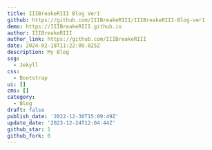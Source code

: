 ```yaml
---
title: IIIBreakeRIII Blog Ver1
github: https://github.com/IIIBreakeRIII/IIIBreakeRIII-Blog-ver1
demo: https://IIIBreakeRIII.github.io
author: IIIBreakeRIII
author_link: https://github.com/IIIBreakeRIII
date: 2024-02-18T11:22:09.825Z
description: My Blog
ssg:
  - Jekyll
css:
  - Bootstrap
ui: []
cms: []
category:
  - Blog
draft: false
publish_date: '2022-12-30T15:09:49Z'
update_date: '2023-12-24T12:04:44Z'
github_star: 1
github_fork: 0
---
```

